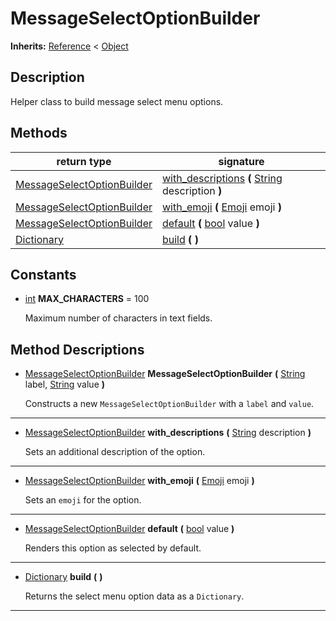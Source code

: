   
# MessageSelectOptionBuilder
  
**Inherits:** [Reference](https://docs.godotengine.org/en/3.5/classes/class_reference.html) < [Object](https://docs.godotengine.org/en/3.5/classes/class_object.html)  
  
  
## Description
  
Helper class to build message select menu options.  
  
## Methods
  
| return type                                                                     | signature                                                                                                                                       |
|---------------------------------------------------------------------------------|-------------------------------------------------------------------------------------------------------------------------------------------------|
| [MessageSelectOptionBuilder](./class_messageselectoptionbuilder.md)             | [with\_descriptions](#method-with-descriptions) **(** [String](https://docs.godotengine.org/en/3.5/classes/class_string.html) description **)** |
| [MessageSelectOptionBuilder](./class_messageselectoptionbuilder.md)             | [with\_emoji](#method-with-emoji) **(** [Emoji](./class_emoji.md) emoji **)**                                                                   |
| [MessageSelectOptionBuilder](./class_messageselectoptionbuilder.md)             | [default](#method-default) **(** [bool](https://docs.godotengine.org/en/3.5/classes/class_bool.html) value **)**                                |
| [Dictionary](https://docs.godotengine.org/en/3.5/classes/class_dictionary.html) | [build](#method-build) **(**  **)**                                                                                                             |  
  
## Constants
  
- <a name="constant-MAX-CHARACTERS"></a>[int](https://docs.godotengine.org/en/3.5/classes/class_int.html) **MAX\_CHARACTERS** = 100  
  
	Maximum number of characters in text fields.
  
  
## Method Descriptions
  
- <a name="method-MessageSelectOptionBuilder"></a>[MessageSelectOptionBuilder](./class_messageselectoptionbuilder.md) **MessageSelectOptionBuilder** **(** [String](https://docs.godotengine.org/en/3.5/classes/class_string.html) label, [String](https://docs.godotengine.org/en/3.5/classes/class_string.html) value **)**  
  
	Constructs a new `MessageSelectOptionBuilder` with a `label` and `value`.  
________________

- <a name="method-with-descriptions"></a>[MessageSelectOptionBuilder](./class_messageselectoptionbuilder.md) **with\_descriptions** **(** [String](https://docs.godotengine.org/en/3.5/classes/class_string.html) description **)**  
  
	Sets an additional description of the option.  
________________

- <a name="method-with-emoji"></a>[MessageSelectOptionBuilder](./class_messageselectoptionbuilder.md) **with\_emoji** **(** [Emoji](./class_emoji.md) emoji **)**  
  
	Sets an `emoji` for the option.  
________________

- <a name="method-default"></a>[MessageSelectOptionBuilder](./class_messageselectoptionbuilder.md) **default** **(** [bool](https://docs.godotengine.org/en/3.5/classes/class_bool.html) value **)**  
  
	Renders this option as selected by default.  
________________

- <a name="method-build"></a>[Dictionary](https://docs.godotengine.org/en/3.5/classes/class_dictionary.html) **build** **(**  **)**  
  
	Returns the select menu option data as a `Dictionary`.  
________________

  
